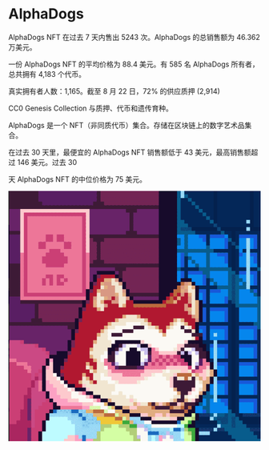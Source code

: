 # AlphaDogs

AlphaDogs NFT 在过去 7 天内售出 5243 次。AlphaDogs 的总销售额为 46.362 万美元。

一份 AlphaDogs NFT 的平均价格为 88.4 美元。有 585 名 AlphaDogs 所有者，总共拥有 4,183 个代币。

真实拥有者人数：1,165。截至 8 月 22 日，72% 的供应质押 (2,914)

CC0 Genesis Collection 与质押、代币和遗传育种。

AlphaDogs 是一个 NFT（非同质代币）集合。存储在区块链上的数字艺术品集合。

在过去 30 天里，最便宜的 AlphaDogs NFT 销售额低于 43 美元，最高销售额超过 146 美元。过去 30 

天 AlphaDogs NFT 的中位价格为 75 美元。

![NFT](4575121.PNG)
